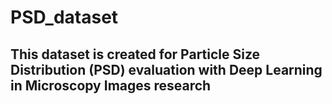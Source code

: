 # PSD_dataset

##  This dataset is created for Particle Size Distribution (PSD) evaluation with Deep Learning in Microscopy Images research

